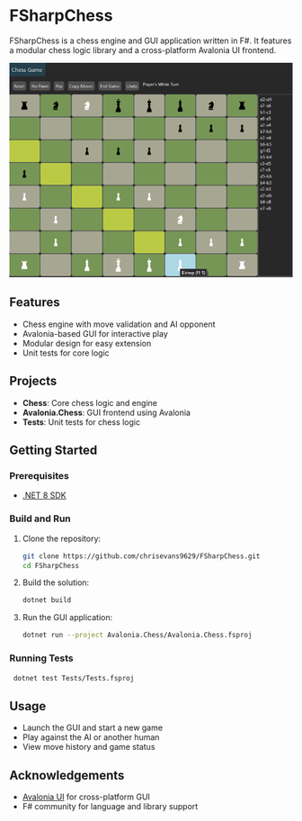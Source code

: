# FSharpChess

FSharpChess is a chess engine and GUI application written in F#. It features a modular chess logic library and a cross-platform Avalonia UI frontend.

![chess game](assets/image.png)

## Features
- Chess engine with move validation and AI opponent
- Avalonia-based GUI for interactive play
- Modular design for easy extension
- Unit tests for core logic

## Projects
- **Chess**: Core chess logic and engine
- **Avalonia.Chess**: GUI frontend using Avalonia
- **Tests**: Unit tests for chess logic

## Getting Started

### Prerequisites
- [.NET 8 SDK](https://dotnet.microsoft.com/download)

### Build and Run
1. Clone the repository:
   ```sh
   git clone https://github.com/chrisevans9629/FSharpChess.git
   cd FSharpChess
   ```
2. Build the solution:
   ```sh
   dotnet build
   ```
3. Run the GUI application:
   ```sh
   dotnet run --project Avalonia.Chess/Avalonia.Chess.fsproj
   ```

### Running Tests
```sh
 dotnet test Tests/Tests.fsproj
```

## Usage
- Launch the GUI and start a new game
- Play against the AI or another human
- View move history and game status

## Acknowledgements
- [Avalonia UI](https://avaloniaui.net/) for cross-platform GUI
- F# community for language and library support
